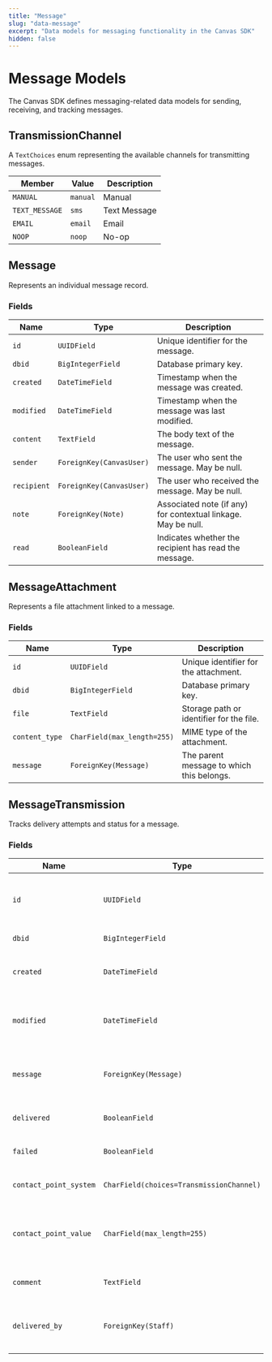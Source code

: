```yaml
---
title: "Message"
slug: "data-message"
excerpt: "Data models for messaging functionality in the Canvas SDK"
hidden: false
---
```


# Message Models

The Canvas SDK defines messaging-related data models for sending, receiving, and tracking messages.

## TransmissionChannel

A `TextChoices` enum representing the available channels for transmitting messages.

| Member         | Value    | Description    |
|----------------|----------|----------------|
| `MANUAL`       | `manual` | Manual         |
| `TEXT_MESSAGE` | `sms`    | Text Message   |
| `EMAIL`        | `email`  | Email          |
| `NOOP`         | `noop`   | No-op          |

## Message

Represents an individual message record.

### Fields

| Name        | Type                     | Description                                                   |
|-------------|--------------------------|---------------------------------------------------------------|
| `id`        | `UUIDField`              | Unique identifier for the message.                           |
| `dbid`      | `BigIntegerField`        | Database primary key.                                         |
| `created`   | `DateTimeField`          | Timestamp when the message was created.                       |
| `modified`  | `DateTimeField`          | Timestamp when the message was last modified.                 |
| `content`   | `TextField`              | The body text of the message.                                |
| `sender`    | `ForeignKey(CanvasUser)` | The user who sent the message. May be null.                   |
| `recipient` | `ForeignKey(CanvasUser)` | The user who received the message. May be null.               |
| `note`      | `ForeignKey(Note)`       | Associated note (if any) for contextual linkage. May be null. |
| `read`      | `BooleanField`           | Indicates whether the recipient has read the message.         |

## MessageAttachment

Represents a file attachment linked to a message.

### Fields

| Name           | Type                        | Description                                |
|----------------|-----------------------------|--------------------------------------------|
| `id`           | `UUIDField`                 | Unique identifier for the attachment.      |
| `dbid`         | `BigIntegerField`           | Database primary key.                      |
| `file`         | `TextField`                 | Storage path or identifier for the file.   |
| `content_type` | `CharField(max_length=255)` | MIME type of the attachment.               |
| `message`      | `ForeignKey(Message)`       | The parent message to which this belongs.  |

## MessageTransmission

Tracks delivery attempts and status for a message.

### Fields

| Name                  | Type                                     | Description                                                    |
|-----------------------|------------------------------------------|----------------------------------------------------------------|
| `id`                  | `UUIDField`                              | Unique identifier for the transmission record.                 |
| `dbid`                | `BigIntegerField`                        | Database primary key.                                          |
| `created`             | `DateTimeField`                          | Timestamp when the transmission was created.                   |
| `modified`            | `DateTimeField`                          | Timestamp when the transmission was last modified.             |
| `message`             | `ForeignKey(Message)`                    | The message associated with this transmission.                 |
| `delivered`           | `BooleanField`                           | Whether delivery was successful.                               |
| `failed`              | `BooleanField`                           | Whether delivery failed.                                       |
| `contact_point_system`| `CharField(choices=TransmissionChannel)` | The channel used for delivery.                       |
| `contact_point_value` | `CharField(max_length=255)`              | The destination address or identifier (e.g., phone, email).    |
| `comment`             | `TextField`                              | Optional comments or error details.                            |
| `delivered_by`        | `ForeignKey(Staff)`                      | The staff member who processed the delivery. May be null.      |
